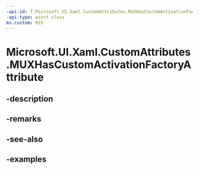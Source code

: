```yaml
---
-api-id: T:Microsoft.UI.Xaml.CustomAttributes.MUXHasCustomActivationFactoryAttribute
-api-type: winrt class
ms.custom: RS5
---
```


<!-- Class syntax.
public class MUXHasCustomActivationFactoryAttribute : Attribute, Attribute
-->

# Microsoft.UI.Xaml.CustomAttributes.MUXHasCustomActivationFactoryAttribute

## -description

## -remarks

## -see-also

## -examples

